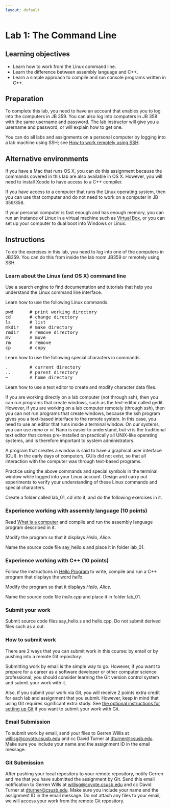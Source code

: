 ```yaml
---
layout: default
---
```


<h1>Lab 1: The Command Line</h1>

## Learning objectives

- Learn how to work from the Linux command line.
- Learn the difference between assembly language and C++.
- Learn a simple approach to compile and run console programs written in C++.

## Preparation

To complete this lab, you need to have an account that enables you to log into the computers in JB 359. You can also log into computers in JB 358 with the same username and password. The lab instructor will give you a username and password, or will explain how to get one. 

You can do all labs and assignments on a personal computer 
by logging into a lab machine using SSH; 
see [How to work remotely using SSH](ssh.html).

## Alternative environments

If you have a Mac that runs OS X, you can do this assignment because the commands covered in this lab are also available in OS X.  However, you will need to install Xcode to have access to a C++ compiler.

If you have access to a computer that runs the Linux operating system, then you can use that computer and do not need to work on a computer in JB 359/358.

If your personal computer is fast enough and has enough memory, you can run an instance of Linux in a virtual machine such as [Virtual Box](https://www.virtualbox.org/), or you can set up your computer to dual boot into Windows or Linux.

## Instructions

To do the exercises in this lab, you need to log into one of the computers in JB359.
You can do this from inside the lab room JB359 or remotely using SSH.

### Learn about the Linux (and OS X) command line 

Use a search engine to find documentation and tutorials that help you understand the Linux command line interface.

Learn how to use the following Linux commands.

<pre>
pwd      # print working directory
cd       # change directory
ls       # list 
mkdir    # make directory
rmdir    # remove directory
mv       # move
rm       # remove
cp       # copy
</pre>

Learn how to use the following special characters in commands.

<pre>
.        # current directory
..       # parent directory
~        # home directory
</pre>

Learn how to use a text editor to create and modify character data files.  

If you are working directly on a lab computer (not through ssh), then you can run programs that create windows, such as the text-editor called gedit.  However, if you are working on a lab computer remotely (through ssh), then you can not run programs that create windows, because the ssh program gives you a text-based interface to the remote system.  In this case, you need to use an editor that runs inside a terminal window. On our systems, you can use _nano_ or _vi_.  Nano is easier to understand, but vi is the traditional text editor that comes pre-installed on practically all UNIX-like operating systems, and is therefore important to system administrators.

A program that creates a window is said to have a graphical user interface (GUI). In the early days of computers, GUIs did not exist, so that all interaction with the computer was through text-based programs.

Practice using the above commands and special symbols in the terminal window while logged into your Linux account.  Design and carry out experiments to verify your understanding of these Linux commands and special characters.

Create a folder called lab_01, cd into it, and do the following exercises in it.

### Experience working with assembly language (10 points)

Read [What is a computer](cpu.html) and compile and run the assembly language program described in it.  

Modify the program so that it displays _Hello, Alice._

Name the source code file say_hello.s and place it in folder lab_01.

### Experience working with C++ (10 points)

Follow the instructions in
[Hello Program](https://github.com/csusbdt/201-2013-fall/blob/master/HELLO.md)
to write, compile and run a C++ program that displays the word _hello_.

Modify the program so that it displays _Hello, Alice._

Name the source code file _hello.cpp_ and place it in folder lab_01.

### Submit your work

Submit source code files say_hello.s and hello.cpp.
Do not submit derived files such as a.out.

### How to submit work

There are 2 ways that you can submit work in this course:
by email or by pushing into a remote Git repository.

Submitting work by email is the simple way to go.
However, if you want to prepare for a career as a software developer
or other computer science professional,
you should consider learning the Git version control system and
submit your work with it.

Also, if you submit your work via Git, you will receive 2 points
extra credit for each lab and assignment that you submit.
However, keep in mind that using Git requires significant extra study.
See [the optional instructions for setting up Git](https://github.com/csusbdt/centos/blob/master/GIT-SUBMISSION.md)
if you want to submit your work with Git.

### Email Submission

To submit work by email, send your files to
Gerren Willis at willisg@coyote.csusb.edu
and cc David Turner at dturner@csusb.edu.
Make sure you include your name and the assignment ID in the email message.

### Git Submission

After pushing your local repository to your remote repository,
notify Gerren and me that you have submitted the assignment by Git.
Send this email notification to
Gerren Wills at willisg@coyote.csusb.edu
and cc David Turner at dturner@csusb.edu.
Make sure you include your name and the assignment ID in the email message.
Do not attach any files to your email;
we will access your work from the remote Git repository.

